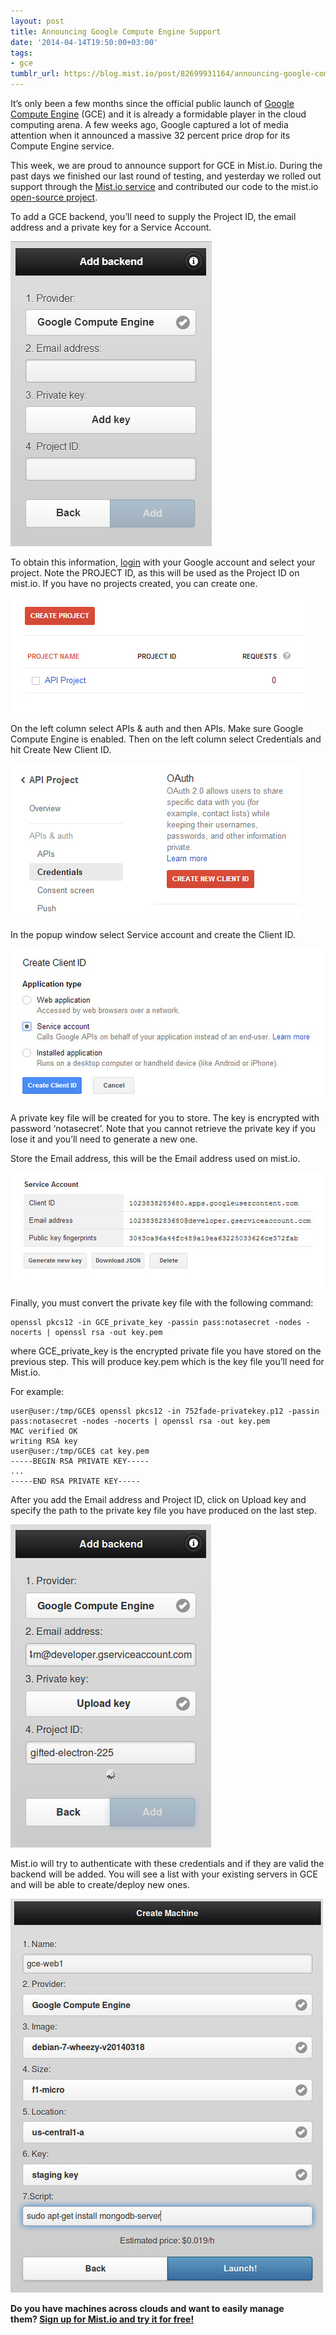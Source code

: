 ```yaml
---
layout: post
title: Announcing Google Compute Engine Support
date: '2014-04-14T19:50:00+03:00'
tags:
- gce
tumblr_url: https://blog.mist.io/post/82699931164/announcing-google-compute-engine-support
---
```

It’s only been a few months since the official public launch of [Google Compute Engine](https://cloud.google.com/products/compute-engine/) (GCE) and it is already a formidable player in the cloud computing arena. A few weeks ago, Google captured a lot of media attention when it announced a massive 32 percent price drop for its Compute Engine service.

This week, we are proud to announce support for GCE in Mist.io. During the past days we finished our last round of testing, and yesterday we rolled out support through the [Mist.io service](https://mist.io)&nbsp;and contributed our code to the mist.io [open-source project](https://github.com/mistio/mist.io).

To add a GCE backend, you’ll need to supply the Project ID, the email address and a private key for a Service Account.

![image](/assets/tumblr-images/tumblr_inline_n41591Ps351rgqrs8.jpg)

To obtain this information, [login](https://cloud.google.com/console) with your Google account and select your project. Note the PROJECT ID, as this will be used as the Project ID on mist.io. If you have no projects created, you can create one.

![image](/assets/tumblr-images/tumblr_inline_n42i71J6ao1rgqrs8.jpg)

On the left column select APIs & auth and then APIs. Make sure Google Compute Engine is enabled. Then on the left column select Credentials and hit Create New Client ID.

![image](/assets/tumblr-images/tumblr_inline_n42i9ayGgS1rgqrs8.jpg)

In the popup window select Service account and create the Client ID.

![image](/assets/tumblr-images/tumblr_inline_n42ibclb3H1rgqrs8.jpg)

A private key file will be created for you to store. The key is encrypted with password ‘notasecret’. Note that you cannot retrieve the private key if you lose it and you’ll need to generate a new one.

Store the Email address, this will be the Email address used on mist.io. &nbsp;

![image](/assets/tumblr-images/tumblr_inline_n42ihh2M5j1rgqrs8.jpg)

Finally, you must convert the private key file with the following command:

    openssl pkcs12 -in GCE_private_key -passin pass:notasecret -nodes -nocerts | openssl rsa -out key.pem

where GCE\_private\_key is the encrypted private file you have stored on the previous step. This will produce key.pem which is the key file you’ll need for Mist.io.

For example:

    user@user:/tmp/GCE$ openssl pkcs12 -in 752fade-privatekey.p12 -passin pass:notasecret -nodes -nocerts | openssl rsa -out key.pem
    MAC verified OK
    writing RSA key
    user@user:/tmp/GCE$ cat key.pem
    -----BEGIN RSA PRIVATE KEY-----
    ...
    -----END RSA PRIVATE KEY-----

After you add the Email address and Project ID, click on Upload key and specify the path to the private key file you have produced on the last step.

![image](/assets/tumblr-images/tumblr_inline_n415fxtDWl1rgqrs8.jpg)

Mist.io will try to authenticate with these credentials and if they are valid the backend will be added. You will see a list with your existing servers in GCE and will be able to create/deploy new ones.

![image](/assets/tumblr-images/tumblr_inline_n415gnXnPZ1rgqrs8.jpg)

**Do you have machines across clouds and want to easily manage them?&nbsp;[Sign up for Mist.io and try it for free!](https://mist.io/)**

